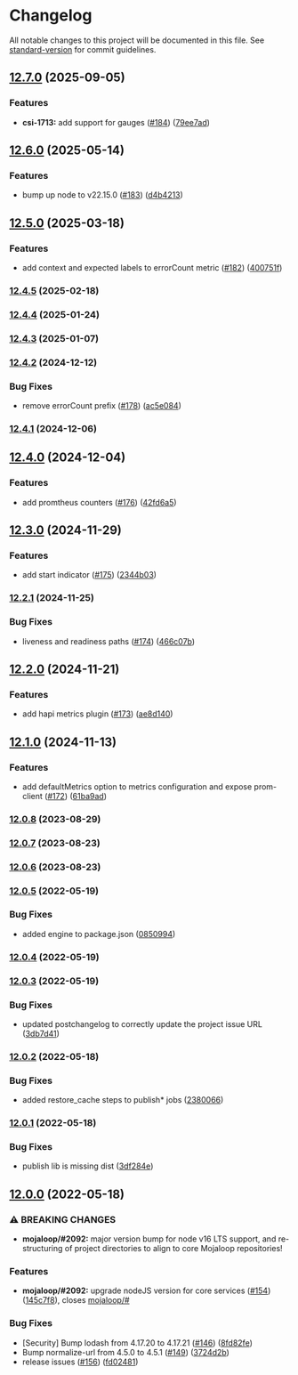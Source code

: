 # Changelog

All notable changes to this project will be documented in this file. See [standard-version](https://github.com/conventional-changelog/standard-version) for commit guidelines.

## [12.7.0](https://github.com/mojaloop/central-services-metrics/compare/v12.6.0...v12.7.0) (2025-09-05)


### Features

* **csi-1713:** add support for gauges ([#184](https://github.com/mojaloop/central-services-metrics/issues/184)) ([79ee7ad](https://github.com/mojaloop/central-services-metrics/commit/79ee7adf11040d46387a988b1be3a1b245920f3a))

## [12.6.0](https://github.com/mojaloop/central-services-metrics/compare/v12.5.0...v12.6.0) (2025-05-14)


### Features

* bump up node to v22.15.0 ([#183](https://github.com/mojaloop/central-services-metrics/issues/183)) ([d4b4213](https://github.com/mojaloop/central-services-metrics/commit/d4b42132d9fa98d9806625b04278bf6fdf06c105))

## [12.5.0](https://github.com/mojaloop/central-services-metrics/compare/v12.4.5...v12.5.0) (2025-03-18)


### Features

* add context and expected labels to errorCount metric ([#182](https://github.com/mojaloop/central-services-metrics/issues/182)) ([400751f](https://github.com/mojaloop/central-services-metrics/commit/400751fa704e4c3a00cf1fb3d49160cf85bf6730))

### [12.4.5](https://github.com/mojaloop/central-services-metrics/compare/v12.4.4...v12.4.5) (2025-02-18)

### [12.4.4](https://github.com/mojaloop/central-services-metrics/compare/v12.4.3...v12.4.4) (2025-01-24)

### [12.4.3](https://github.com/mojaloop/central-services-metrics/compare/v12.4.2...v12.4.3) (2025-01-07)

### [12.4.2](https://github.com/mojaloop/central-services-metrics/compare/v12.4.1...v12.4.2) (2024-12-12)


### Bug Fixes

* remove errorCount prefix ([#178](https://github.com/mojaloop/central-services-metrics/issues/178)) ([ac5e084](https://github.com/mojaloop/central-services-metrics/commit/ac5e084eaf2691592006113d14723bde6677da61))

### [12.4.1](https://github.com/mojaloop/central-services-metrics/compare/v12.4.0...v12.4.1) (2024-12-06)

## [12.4.0](https://github.com/mojaloop/central-services-metrics/compare/v12.3.0...v12.4.0) (2024-12-04)


### Features

* add promtheus counters ([#176](https://github.com/mojaloop/central-services-metrics/issues/176)) ([42fd6a5](https://github.com/mojaloop/central-services-metrics/commit/42fd6a5b4eeb37b55aeb99fa7f4d0c1923f435f4))

## [12.3.0](https://github.com/mojaloop/central-services-metrics/compare/v12.2.1...v12.3.0) (2024-11-29)


### Features

* add start indicator ([#175](https://github.com/mojaloop/central-services-metrics/issues/175)) ([2344b03](https://github.com/mojaloop/central-services-metrics/commit/2344b0351949c6f3003b1d26bf700e5b01bd7874))

### [12.2.1](https://github.com/mojaloop/central-services-metrics/compare/v12.2.0...v12.2.1) (2024-11-25)


### Bug Fixes

* liveness and readiness paths ([#174](https://github.com/mojaloop/central-services-metrics/issues/174)) ([466c07b](https://github.com/mojaloop/central-services-metrics/commit/466c07be6edb40b2094331e869d5c7c5acf3e309))

## [12.2.0](https://github.com/mojaloop/central-services-metrics/compare/v12.1.0...v12.2.0) (2024-11-21)


### Features

* add hapi metrics plugin ([#173](https://github.com/mojaloop/central-services-metrics/issues/173)) ([ae8d140](https://github.com/mojaloop/central-services-metrics/commit/ae8d140b26e78866c910236d890a2e4d0f95b6b4))

## [12.1.0](https://github.com/mojaloop/central-services-metrics/compare/v12.0.8...v12.1.0) (2024-11-13)


### Features

* add defaultMetrics option to metrics configuration and expose prom-client ([#172](https://github.com/mojaloop/central-services-metrics/issues/172)) ([61ba9ad](https://github.com/mojaloop/central-services-metrics/commit/61ba9ad7f8a7c7f2a961405dcd7354ea556b5c43))

### [12.0.8](https://github.com/mojaloop/central-services-metrics/compare/v12.0.7...v12.0.8) (2023-08-29)

### [12.0.7](https://github.com/mojaloop/central-services-metrics/compare/v12.0.6...v12.0.7) (2023-08-23)

### [12.0.6](https://github.com/mojaloop/central-services-metrics/compare/v12.0.5...v12.0.6) (2023-08-23)

### [12.0.5](https://github.com/mojaloop/central-services-metrics/compare/v12.0.4...v12.0.5) (2022-05-19)


### Bug Fixes

* added engine to package.json ([0850994](https://github.com/mojaloop/central-services-metrics/commit/0850994238b4e0d2cf41c85a13bb54eb73e05fee))

### [12.0.4](https://github.com/mojaloop/central-services-metrics/compare/v12.0.3...v12.0.4) (2022-05-19)

### [12.0.3](https://github.com/mojaloop/central-services-metrics/compare/v12.0.2...v12.0.3) (2022-05-19)


### Bug Fixes

* updated postchangelog to correctly update the project issue URL ([3db7d41](https://github.com/mojaloop/central-services-metrics/commit/3db7d410655238610f154ac5cb297b95cd48cb2b))

### [12.0.2](https://github.com/mojaloop/central-services-metrics/compare/v12.0.1...v12.0.2) (2022-05-18)


### Bug Fixes

* added restore_cache steps to publish* jobs ([2380066](https://github.com/mojaloop/central-services-metrics/commit/23800663223e29c9861a68613e8a1499bb73542c))

### [12.0.1](https://github.com/mojaloop/central-services-metrics/compare/v12.0.0...v12.0.1) (2022-05-18)


### Bug Fixes

* publish lib is missing dist ([3df284e](https://github.com/mojaloop/central-services-metrics/commit/3df284ef9c49675c702395c697f67b0133a4aa67))

## [12.0.0](https://github.com/mojaloop/central-services-metrics/compare/v11.0.0...v12.0.0) (2022-05-18)


### ⚠ BREAKING CHANGES

* **mojaloop/#2092:** major version bump for node v16 LTS support, and re-structuring of project directories to align to core Mojaloop repositories!

### Features

* **mojaloop/#2092:** upgrade nodeJS version for core services ([#154](https://github.com/mojaloop/central-services-metrics/issues/154)) ([145c7f8](https://github.com/mojaloop/central-services-metrics/commit/145c7f873eb7cf622d58a3b305f4953327af0a74)), closes [mojaloop/#](https://github.com/mojaloop/project/issues/)


### Bug Fixes

* [Security] Bump lodash from 4.17.20 to 4.17.21 ([#146](https://github.com/mojaloop/central-services-metrics/issues/146)) ([8fd82fe](https://github.com/mojaloop/central-services-metrics/commit/8fd82fe4aac9e6320e2536a2c7763cc879f630ca))
* Bump normalize-url from 4.5.0 to 4.5.1 ([#149](https://github.com/mojaloop/central-services-metrics/issues/149)) ([3724d2b](https://github.com/mojaloop/central-services-metrics/commit/3724d2b58119bc1c2c85e619ce0a7595976c9f2f))
* release issues ([#156](https://github.com/mojaloop/central-services-metrics/issues/156)) ([fd02481](https://github.com/mojaloop/central-services-metrics/commit/fd02481d34a6c9417a6886cc46250bf3eca92e27))
